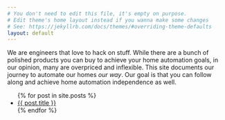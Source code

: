 ```yaml
---
# You don't need to edit this file, it's empty on purpose.
# Edit theme's home layout instead if you wanna make some changes
# See: https://jekyllrb.com/docs/themes/#overriding-theme-defaults
layout: default
---
```

We are engineers that love to hack on stuff.  While there are a bunch of polished products you can buy to achieve your home automation goals, in our opinion, many are overpriced and inflexible.  This site documents our journey to automate our homes *our way*.  Our goal is that you can follow along and achieve home automation independence as well.

<ul>
  {% for post in site.posts %}
    <li>
      <a href="{{ post.url | prepend: site.baseurl }}">{{ post.title }}</a>
    </li>
  {% endfor %}
</ul>

